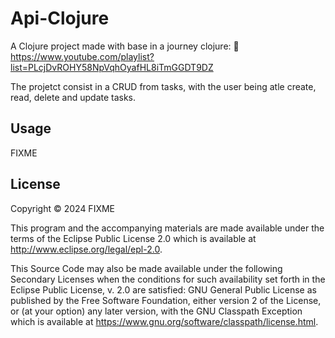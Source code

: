 # Api-Clojure

A Clojure project made with base in a journey clojure: 🔗 https://www.youtube.com/playlist?list=PLcjDvROHY58NpVqhOyafHL8iTmGGDT9DZ

The projetct consist in a CRUD from tasks, with the user being atle create, read, delete and update tasks. 

## Usage

FIXME

## License

Copyright © 2024 FIXME

This program and the accompanying materials are made available under the
terms of the Eclipse Public License 2.0 which is available at
http://www.eclipse.org/legal/epl-2.0.

This Source Code may also be made available under the following Secondary
Licenses when the conditions for such availability set forth in the Eclipse
Public License, v. 2.0 are satisfied: GNU General Public License as published by
the Free Software Foundation, either version 2 of the License, or (at your
option) any later version, with the GNU Classpath Exception which is available
at https://www.gnu.org/software/classpath/license.html.
